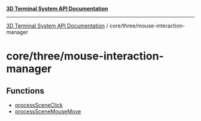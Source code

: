 [**3D Terminal System API Documentation**](../../../README.md)

***

[3D Terminal System API Documentation](../../../README.md) / core/three/mouse-interaction-manager

# core/three/mouse-interaction-manager

## Functions

- [processSceneClick](functions/processSceneClick.md)
- [processSceneMouseMove](functions/processSceneMouseMove.md)
